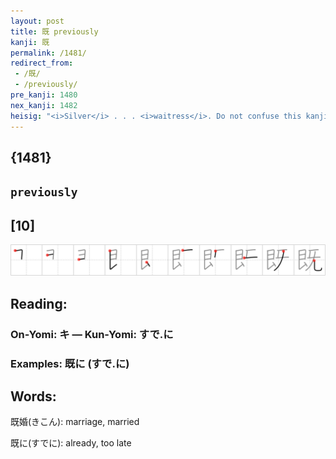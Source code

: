 ```yaml
---
layout: post
title: 既 previously
kanji: 既
permalink: /1481/
redirect_from:
 - /既/
 - /previously/
pre_kanji: 1480
nex_kanji: 1482
heisig: "<i>Silver</i> . . . <i>waitress</i>. Do not confuse this kanji's key word with <i>before</i> (Frame 263)."
---
```


## {1481}

## `previously`

## [10]

<div class="stroke"><img src="../images/E697A2.png" /></div>

## Reading:

### On-Yomi: キ &mdash; Kun-Yomi: すで.に

### Examples: 既に (すで.に)

## Words:

既婚(きこん): marriage, married

既に(すでに): already, too late
